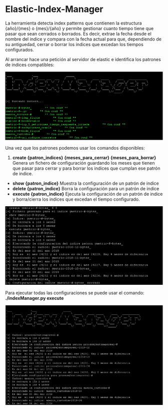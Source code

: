 # Elastic-Index-Manager

La herramienta detecta index patterns que contienen la estructura {año}/{mes} o {mes}/{año} y permite gestionar cuanto tiempo tiene que pasar que sean cerrados o borrados. Es decir, extrae la fecha desde el nombre del indice y compara con la fecha actual para que, dependiendo de su antiguedad, cerrar o borrar los indices que excedan los tiempos configurados.

Al arrancar hace una petición al servidor de elastic e identifica los patrones de indices compatibles:

![alt text](img/list.png)

Una vez que los patrones podemos usar los comandos disponibles:
1. **create {patron_indices} {meses_para_cerrar} {meses_para_borrar}**
  Genera un fichero de configuración guardando los meses que tienen que pasar para cerrar y para borrar los indices que cumplan ese patrón de indice.
- **show {patron_indice}**
  Muestra la configuración de un patrón de indice
- **delete {patron_indice}**
  Borra la configuración para un patrón de indice
- **execute {patron_indice}**
  Ejecuta la configuración de un patrón de indice y borra/cierra los indices que excedan el tiempo configurado.
 
 ![alt text](img/cmds.png)

Para ejecutar todas las configuraciones se puede usar el comando:
**./indexManager.py execute**

![alt text](img/executeAll.png)
